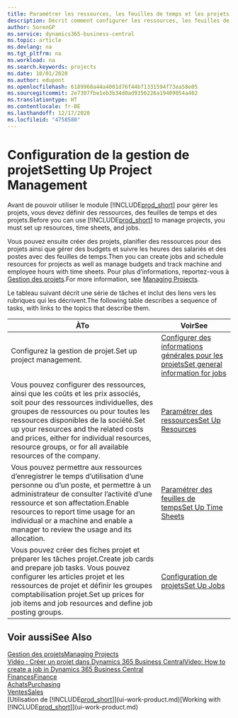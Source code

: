 ```yaml
---
title: Paramétrer les ressources, les feuilles de temps et les projets| Microsoft Docs
description: Décrit comment configurer les ressources, les feuilles de temps et les projets pour la gestion des projets.
author: SorenGP
ms.service: dynamics365-business-central
ms.topic: article
ms.devlang: na
ms.tgt_pltfrm: na
ms.workload: na
ms.search.keywords: projects
ms.date: 10/01/2020
ms.author: edupont
ms.openlocfilehash: 6189968a44a4001d76f44bf1331594f73ea58e05
ms.sourcegitcommit: 2e7307fbe1eb3b34d0ad9356226a19409054a402
ms.translationtype: HT
ms.contentlocale: fr-BE
ms.lasthandoff: 12/17/2020
ms.locfileid: "4758580"
---
```

# <a name="setting-up-project-management"></a><span data-ttu-id="09cdd-103">Configuration de la gestion de projet</span><span class="sxs-lookup"><span data-stu-id="09cdd-103">Setting Up Project Management</span></span>
<span data-ttu-id="09cdd-104">Avant de pouvoir utiliser le module [!INCLUDE[prod_short](includes/prod_short.md)] pour gérer les projets, vous devez définir des ressources, des feuilles de temps et des projets.</span><span class="sxs-lookup"><span data-stu-id="09cdd-104">Before you can use [!INCLUDE[prod_short](includes/prod_short.md)] to manage projects, you must set up resources, time sheets, and jobs.</span></span>

<span data-ttu-id="09cdd-105">Vous pouvez ensuite créer des projets, planifier des ressources pour des projets ainsi que gérer des budgets et suivre les heures des salariés et des postes avec des feuilles de temps.</span><span class="sxs-lookup"><span data-stu-id="09cdd-105">Then you can create jobs and schedule resources for projects as well as manage budgets and track machine and employee hours with time sheets.</span></span> <span data-ttu-id="09cdd-106">Pour plus d’informations, reportez-vous à [Gestion des projets](projects-manage-projects.md).</span><span class="sxs-lookup"><span data-stu-id="09cdd-106">For more information, see [Managing Projects](projects-manage-projects.md).</span></span>  

<span data-ttu-id="09cdd-107">Le tableau suivant décrit une série de tâches et inclut des liens vers les rubriques qui les décrivent.</span><span class="sxs-lookup"><span data-stu-id="09cdd-107">The following table describes a sequence of tasks, with links to the topics that describe them.</span></span>

| <span data-ttu-id="09cdd-108">À</span><span class="sxs-lookup"><span data-stu-id="09cdd-108">To</span></span> | <span data-ttu-id="09cdd-109">Voir</span><span class="sxs-lookup"><span data-stu-id="09cdd-109">See</span></span> |
| --- | --- |
| <span data-ttu-id="09cdd-110">Configurez la gestion de projet.</span><span class="sxs-lookup"><span data-stu-id="09cdd-110">Set up project management.</span></span>|[<span data-ttu-id="09cdd-111">Configurer des informations générales pour les projets</span><span class="sxs-lookup"><span data-stu-id="09cdd-111">Set general information for jobs</span></span>](projects-how-setup-jobs.md#to-set-general-information-for-jobs)|
| <span data-ttu-id="09cdd-112">Vous pouvez configurer des ressources, ainsi que les coûts et les prix associés, soit pour des ressources individuelles, des groupes de ressources ou pour toutes les ressources disponibles de la société.</span><span class="sxs-lookup"><span data-stu-id="09cdd-112">Set up your resources and the related costs and prices, either for individual resources, resource groups, or for all available resources of the company.</span></span> |[<span data-ttu-id="09cdd-113">Paramétrer des ressources</span><span class="sxs-lookup"><span data-stu-id="09cdd-113">Set Up Resources</span></span>](projects-how-setup-resources.md) |
| <span data-ttu-id="09cdd-114">Vous pouvez permettre aux ressources d’enregistrer le temps d’utilisation d’une personne ou d’un poste, et permettre à un administrateur de consulter l’activité d’une ressource et son affectation.</span><span class="sxs-lookup"><span data-stu-id="09cdd-114">Enable resources to report time usage for an individual or a machine and enable a manager to review the usage and its allocation.</span></span> |[<span data-ttu-id="09cdd-115">Paramétrer des feuilles de temps</span><span class="sxs-lookup"><span data-stu-id="09cdd-115">Set Up Time Sheets</span></span>](projects-how-setup-time-sheets.md) |
| <span data-ttu-id="09cdd-116">Vous pouvez créer des fiches projet et préparer les tâches projet.</span><span class="sxs-lookup"><span data-stu-id="09cdd-116">Create job cards and prepare job tasks.</span></span> <span data-ttu-id="09cdd-117">Vous pouvez configurer les articles projet et les ressources de projet et définir les groupes comptabilisation projet.</span><span class="sxs-lookup"><span data-stu-id="09cdd-117">Set up prices for job items and job resources and define job posting groups.</span></span> |[<span data-ttu-id="09cdd-118">Configuration de projets</span><span class="sxs-lookup"><span data-stu-id="09cdd-118">Set Up Jobs</span></span>](projects-how-setup-jobs.md) |

## <a name="see-also"></a><span data-ttu-id="09cdd-119">Voir aussi</span><span class="sxs-lookup"><span data-stu-id="09cdd-119">See Also</span></span>

[<span data-ttu-id="09cdd-120">Gestion des projets</span><span class="sxs-lookup"><span data-stu-id="09cdd-120">Managing Projects</span></span>](projects-manage-projects.md)  
[<span data-ttu-id="09cdd-121">Vidéo : Créer un projet dans Dynamics 365 Business Central</span><span class="sxs-lookup"><span data-stu-id="09cdd-121">Video: How to create a job in Dynamics 365 Business Central</span></span>](https://www.youtube.com/watch?v=VqaPWr7BWmw)  
[<span data-ttu-id="09cdd-122">Finances</span><span class="sxs-lookup"><span data-stu-id="09cdd-122">Finance</span></span>](finance.md)  
[<span data-ttu-id="09cdd-123">Achats</span><span class="sxs-lookup"><span data-stu-id="09cdd-123">Purchasing</span></span>](purchasing-manage-purchasing.md)  
[<span data-ttu-id="09cdd-124">Ventes</span><span class="sxs-lookup"><span data-stu-id="09cdd-124">Sales</span></span>](sales-manage-sales.md)  
<span data-ttu-id="09cdd-125">[Utilisation de [!INCLUDE[prod_short](includes/prod_short.md)]](ui-work-product.md)</span><span class="sxs-lookup"><span data-stu-id="09cdd-125">[Working with [!INCLUDE[prod_short](includes/prod_short.md)]](ui-work-product.md)</span></span>  
